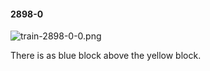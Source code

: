 #### 2898-0
![train-2898-0-0.png](https://github.com/lil-lab/nlvr/raw/master/nlvr/train/images/27/train-2898-0-0.png "train-2898-0-0.png")

There is as blue block above the yellow block.